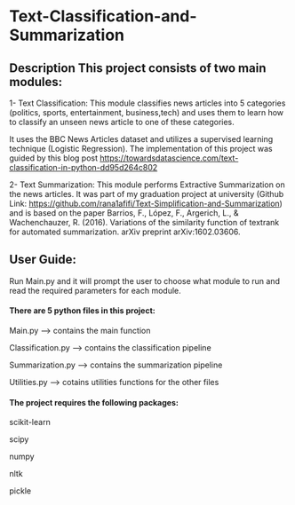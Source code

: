 # Text-Classification-and-Summarization
## Description This project consists of two main modules:

1- Text Classification: This module classifies news articles into 5 categories (politics, sports, entertainment, business,tech) and uses them to learn how to classify an unseen news article to one of these categories.

It uses the BBC News Articles dataset and utilizes a supervised learning technique (Logistic Regression). The implementation of this project was guided by this blog post https://towardsdatascience.com/text-classification-in-python-dd95d264c802

2- Text Summarization: This module performs Extractive Summarization on the news articles. It was part of my graduation project at university (Github Link: https://github.com/rana1afifi/Text-Simplification-and-Summarization) and is based on the paper Barrios, F., López, F., Argerich, L., & Wachenchauzer, R. (2016). Variations of the similarity function of textrank for automated summarization. arXiv preprint arXiv:1602.03606.

## User Guide:

Run Main.py and it will prompt the user to choose what module to run and read the required parameters for each module.

#### There are 5 python files in this project:

Main.py --> contains the main function

Classification.py --> contains the classification pipeline

Summarization.py --> contains the summarization pipeline

Utilities.py --> cotains utilities functions for the other files

#### The project requires the following packages:

scikit-learn

scipy

numpy

nltk

pickle
